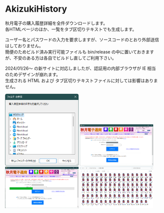 # AkizukiHistory
 秋月電子の購入履歴詳細を全件ダウンロードします。  
 各HTMLページのほか、一覧をタブ区切りテキストでも生成します。  

 ユーザー名とパスワードの入力を要求しますが、ソースコードのとおり外部送信はしておりません。  
 簡便のためビルド済み実行可能ファイルも bin/release の中に置いておきますが、不安のある方は各自でビルドし直してご利用下さい。  

 2024/01/26～ の新サイトに対応しましたが、認証用の内部ブラウザが IE 相当のためデザインが崩れます。  
 生成される HTML および タブ区切りテキストファイルに対しては影響はありません。

<img src="png/photo1.png" width="240">
<img src="png/photo2.png" width="240">
<img src="png/photo3.png" width="240">
<img src="png/photo4.png" width="240">
